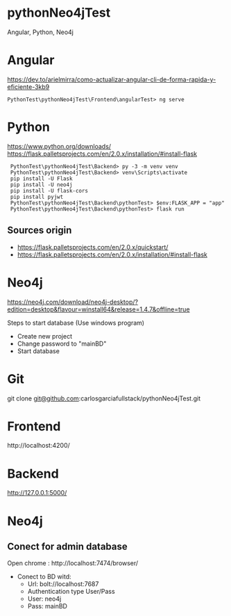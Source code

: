 # pythonNeo4jTest
Angular, Python, Neo4j

# Angular
https://dev.to/arielmirra/como-actualizar-angular-cli-de-forma-rapida-y-eficiente-3kb9

```
PythonTest\pythonNeo4jTest\Frontend\angularTest> ng serve

```

# Python
https://www.python.org/downloads/
https://flask.palletsprojects.com/en/2.0.x/installation/#install-flask

```
 PythonTest\pythonNeo4jTest\Backend> py -3 -m venv venv
 PythonTest\pythonNeo4jTest\Backend> venv\Scripts\activate
 pip install -U Flask
 pip install -U neo4j
 pip install -U flask-cors
 pip install pyjwt
 PythonTest\pythonNeo4jTest\Backend\pythonTest> $env:FLASK_APP = "app"
 PythonTest\pythonNeo4jTest\Backend\pythonTest> flask run
```
## Sources origin
- https://flask.palletsprojects.com/en/2.0.x/quickstart/
- https://flask.palletsprojects.com/en/2.0.x/installation/#install-flask


# Neo4j
https://neo4j.com/download/neo4j-desktop/?edition=desktop&flavour=winstall64&release=1.4.7&offline=true

Steps to start database (Use windows program)
- Create new project
- Change password to "mainBD"
- Start database

# Git
git clone git@github.com:carlosgarciafullstack/pythonNeo4jTest.git


# Frontend
http://localhost:4200/

# Backend
http://127.0.0.1:5000/

# Neo4j

## Conect for admin database
Open chrome : http://localhost:7474/browser/

- Conect to BD witd:
    - Url:        bolt://localhost:7687
    - Authentication type User/Pass
    - User:       neo4j
    - Pass:       mainBD
